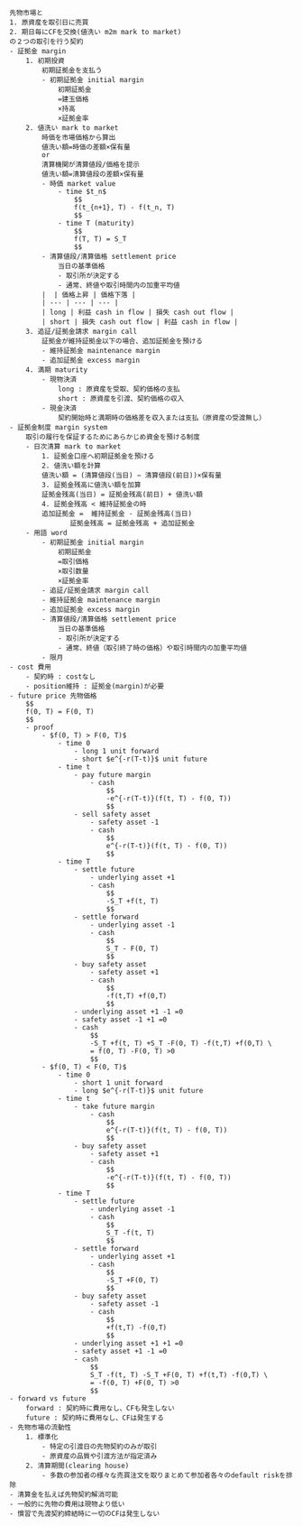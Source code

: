 	先物市場と
	1. 原資産を取引日に売買 
	2. 期日毎にCFを交換(値洗い m2m mark to market)
	の２つの取引を行う契約
	- 証拠金 margin
		1. 初期投資
			初期証拠金を支払う
			- 初期証拠金 initial margin
				初期証拠金
				=建玉価格
				×持高
				×証拠金率
		2. 値洗い mark to market
			時価を市場価格から算出
			値洗い額=時価の差額×保有量
			or
			清算機関が清算値段/価格を提示
			値洗い額=清算値段の差額×保有量
			- 時価 market value
				- time $t_n$
					$$ 
					f(t_{n+1}, T) - f(t_n, T)
					$$ 
				- time T (maturity)
					$$ 
					f(T, T) = S_T
					$$ 
			- 清算値段/清算価格 settlement price
				当日の基準価格
				- 取引所が決定する
				- 通常、終値や取引時間内の加重平均値
			|  | 価格上昇 | 価格下落 |
			| --- | --- | --- |
			| long | 利益 cash in flow | 損失 cash out flow |
			| short | 損失 cash out flow | 利益 cash in flow |
		3. 追証/証拠金請求 margin call
			証拠金が維持証拠金以下の場合、追加証拠金を預ける
			- 維持証拠金 maintenance margin
			- 追加証拠金 excess margin
		4. 満期 maturity
			- 現物決済
				long : 原資産を受取、契約価格の支払
				short : 原資産を引渡、契約価格の収入
			- 現金決済
				契約開始時と満期時の価格差を収入または支払（原資産の受渡無し）
	- 証拠金制度 margin system
		取引の履行を保証するためにあらかじめ資金を預ける制度
		- 日次清算 mark to market
			1. 証拠金口座へ初期証拠金を預ける
			2. 値洗い額を計算
			値洗い額 = (清算値段(当日) − 清算値段(前日))×保有量
			3. 証拠金残高に値洗い額を加算
			証拠金残高(当日) = 証拠金残高(前日) + 値洗い額
			4. 証拠金残高 < 維持証拠金の時
			追加証拠金 =  維持証拠金 - 証拠金残高(当日)
				   証拠金残高 = 証拠金残高 + 追加証拠金
		- 用語 word
			- 初期証拠金 initial margin
				初期証拠金
				=取引価格
				×取引数量
				×証拠金率
			- 追証/証拠金請求 margin call
			- 維持証拠金 maintenance margin
			- 追加証拠金 excess margin
			- 清算値段/清算価格 settlement price
				当日の基準価格
				- 取引所が決定する
				- 通常、終値（取引終了時の価格）や取引時間内の加重平均値
			- 限月
	- cost 費用
		- 契約時 : costなし
		- position維持 : 証拠金(margin)が必要
	- future price 先物価格
		$$ 
		f(0, T) = F(0, T)
		$$ 
		- proof
			- $f(0, T) > F(0, T)$
				- time 0
					- long 1 unit forward
					- short $e^{-r(T-t)}$ unit future
				- time t
					- pay future margin
						- cash
							$$ 
							-e^{-r(T-t)}(f(t, T) - f(0, T))
							$$ 
					- sell safety asset
						- safety asset -1
						- cash
							$$ 
							e^{-r(T-t)}(f(t, T) - f(0, T))
							$$ 
				- time T
					- settle future
						- underlying asset +1
						- cash
							$$ 
							-S_T +f(t, T)
							$$ 
					- settle forward
						- underlying asset -1
						- cash
							$$ 
							S_T - F(0, T)
							$$ 
					- buy safety asset
						- safety asset +1
						- cash
							$$ 
							-f(t,T) +f(0,T)
							$$ 
					- underlying asset +1 -1 =0
					- safety asset -1 +1 =0
					- cash
						$$ 
						-S_T +f(t, T) +S_T -F(0, T) -f(t,T) +f(0,T) \
						= f(0, T) -F(0, T) >0
						$$ 
			- $f(0, T) < F(0, T)$
				- time 0
					- short 1 unit forward
					- long $e^{-r(T-t)}$ unit future
				- time t
					- take future margin
						- cash
							$$ 
							e^{-r(T-t)}(f(t, T) - f(0, T))
							$$ 
					- buy safety asset
						- safety asset +1
						- cash
							$$ 
							-e^{-r(T-t)}(f(t, T) - f(0, T))
							$$ 
				- time T
					- settle future
						- underlying asset -1
						- cash
							$$ 
							S_T -f(t, T)
							$$ 
					- settle forward
						- underlying asset +1
						- cash
							$$ 
							-S_T +F(0, T)
							$$ 
					- buy safety asset
						- safety asset -1
						- cash
							$$ 
							+f(t,T) -f(0,T)
							$$ 
					- underlying asset +1 +1 =0
					- safety asset +1 -1 =0
					- cash
						$$ 
						S_T -f(t, T) -S_T +F(0, T) +f(t,T) -f(0,T) \
						= -f(0, T) +F(0, T) >0
						$$ 
	- forward vs future
		forward : 契約時に費用なし、CFも発生しない
		future : 契約時に費用なし、CFは発生する
	- 先物市場の流動性
		1. 標準化
			- 特定の引渡日の先物契約のみが取引
			- 原資産の品質や引渡方法が指定済み
		2. 清算期間(clearing house)
			- 多数の参加者の様々な売買注文を取りまとめて参加者各々のdefault riskを排除
	- 清算金を払えば先物契約解消可能
	- 一般的に先物の費用は現物より低い
	- 慣習で先渡契約締結時に一切のCFは発生しない